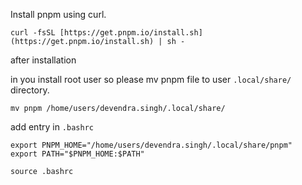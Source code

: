 Install pnpm using curl.
```
curl -fsSL [https://get.pnpm.io/install.sh](https://get.pnpm.io/install.sh) | sh -
```

after installation 

in you install root user so please mv pnpm file to user `.local/share/` directory.
```
mv pnpm /home/users/devendra.singh/.local/share/
```
add entry in `.bashrc`
```
export PNPM_HOME="/home/users/devendra.singh/.local/share/pnpm"
export PATH="$PNPM_HOME:$PATH"

```

```
source .bashrc
```

